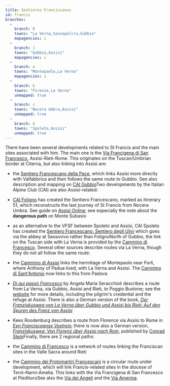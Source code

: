 ```yaml
---
title: Sentieros Franciscanos
id: francis
branches:
  -
    branch: 0
    towns: "La Verna,Sansepolcro,Gubbio"
    mapagencies: i
  -
    branch: 1
    towns: "Gubbio,Assisi"
    mapagencies: i
  -
    branch: a
    towns: "Montepaolo,La Verna"
    mapagencies: i
  -
    branch: b
    towns: "Firenze,La Verna"
    unmapped: true
  -
    branch: c
    towns: "Nocera Umbra,Assisi"
    unmapped: true
  -
    branch: d
    towns: "Spoleto,Assisi"
    unmapped: true
---
```


There have been several developments related to St Francis and the main sites associated with him. The main one is the [Via Francigena di San Francesco][0], Assisi-Rieti-Rome. This originates on the Tuscan/Umbrian border at Citerna, but also linking into Assisi are:

* the [Sentiero Francescano della Pace][1], which links Assisi more directly with Valfabbrica and then follows the same route to Gubbio. See also description and mapping on [CAI Gubbio][2]Two developments by the Italian Alpine Club (CAI) are also Assisi-related:
* [CAI Foligno][3] has created the Sentiero Francescano, marked as itinerary 51, which reconstructs the last journey of St Francis from Nocera Umbra. See guide on [Assisi Online][4]; see especially the note about the **dangerous path** on Monte Subasio
* as an alternative to the VFSF between Spoleto and Assisi, CAI Spoleto has created the [Sentiero Francescano: Sentiero degli Ulivi][5] which goes via the abbey at Sassovivo rather than FolignoNorth of Gubbio, the link on the Tuscan side with La Verna is provided by the [Cammino di Francesco][6]. Several other sources describe routes via La Verna, though they do not all follow the same route:

* the [Cammino di Assisi][7] links the hermitage of Montepaolo near Forli, where Anthony of Padua lived, with La Verna and Assisi. The [Cammino di Sant'Antonio][8] now links to this from Padova
* [_Di qui passò Francesco_][9] by Angela Maria Seracchioli describes a route from La Verna, via Gubbio, Assisi and Rieti, to Poggio Bustone; see the [website][10] for more details, including the pilgrim's credential and the refuge at Assisi. There is also a German version of the book, [_Der Franziskusweg von La Verna über Gubbio und Assisi bis Rieti: Auf den Spuren des Franz von Assisi_][11]
* Kees Roodenburg describes a route from Florence via Assisi to Rome in [_Een Franciscaanse Voetreis_][12]; there is now also a German version, [_Franziskusweg: Von Florenz über Assisi nach Rom_][11], published by [Conrad Stein][13]Finally, there are 2 regional paths:

* the [Cammino di Francesco][14] is a network of routes linking the Franciscan sites in the Valle Sacra around Rieti
* the [Cammino dei Protomartiri Francescani][15] is a circular route under development, which will link Francis-related sites in the diocese of Terni-Narni-Amelia. This links with the Via Francigena di San Francesco at PiedilucoSee also the [Via dei Angeli][16] and the [Via Amerina][17].

[0]: vfsf.html
[1]: http://sentierofrancescano.provincia.perugia.it/it/pages/index.html
[2]: http://www.caigubbio.it/francescano/francescano.html
[3]: http://www.caifoligno.it/
[4]: http://www.assisionline.it/sentiero51.html
[5]: http://www.caispoleto.it/sentiero.htm
[6]: http://www.valtiberina.toscana.it/divulgativo/cap_15.html
[7]: http://www.camminodiassisi.it/
[8]: antonio.html
[9]: http://www.terre.it/libri/articoli/242.html
[10]: http://www.diquipassofrancesco.it/
[11]: http://www.amazon.de/exec/obidos/ASIN/3866861869/europaischefe-21
[12]: http://www.franciscaansebeweging.nl/
[13]: http://www.conrad-stein-verlag.de/
[14]: http://www.camminodifrancesco.it
[15]: http://www.compagniadeiromei.it/joomla/it/cammino-protomartiri
[16]: angeli.html
[17]: luce.html